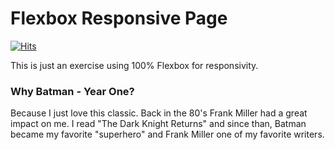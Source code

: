 # Flexbox Responsive Page
[![Hits](https://hits.seeyoufarm.com/api/count/incr/badge.svg?url=https%3A%2F%2Fgithub.com%2FZagaz%2FFlexboxResponsivePage&count_bg=%23A8BBC2&title_bg=%233F557E&icon=css3.svg&icon_color=%23E7E7E7&title=Flexgrid&edge_flat=false)](https://hits.seeyoufarm.com)

This is just an exercise using 100% Flexbox for responsivity.
### Why Batman - Year One?
Because I just love this classic. Back in the 80's Frank Miller had a great impact on me. I read "The Dark Knight Returns" and since than, Batman became my favorite "superhero" and Frank Miller one of my favorite writers.
